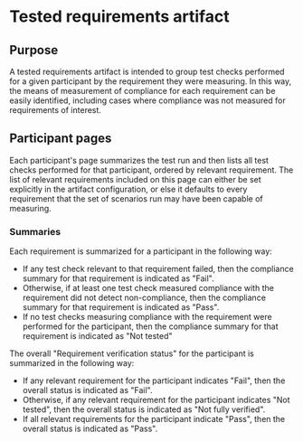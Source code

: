 # Tested requirements artifact

## Purpose

A tested requirements artifact is intended to group test checks performed
for a given participant by the requirement they were measuring.  In this way,
the means of measurement of compliance for each requirement can be easily
identified, including cases where compliance was not measured for
requirements of interest.

## Participant pages

Each participant's page summarizes the test run and then lists all test
checks performed for that participant, ordered by relevant requirement.  The
list of relevant requirements included on this page can either be set
explicitly in the artifact configuration, or else it defaults to every
requirement that the set of scenarios run may have been capable of measuring.

### Summaries

Each requirement is summarized for a participant in the following way:

* If any test check relevant to that requirement failed, then the compliance
  summary for that requirement is indicated as "Fail".
* Otherwise, if at least one test check measured compliance with the
  requirement did not detect non-compliance, then the compliance summary for
  that requirement is indicated as "Pass".
* If no test checks measuring compliance with the requirement were performed
  for the participant, then the compliance summary for that requirement is
  indicated as "Not tested"

The overall "Requirement verification status" for the participant is
summarized in the following way:

* If any relevant requirement for the participant indicates "Fail", then the
  overall status is indicated as "Fail".
* Otherwise, if any relevant requirement for the participant indicates "Not
  tested", then the overall status is indicated as "Not fully verified".
* If all relevant requirements for the participant indicate "Pass", then the
  overall status is indicated as "Pass".
